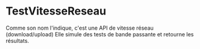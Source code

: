 # TestVitesseReseau

Comme son nom l'indique, c'est une API de vitesse réseau (download/upload)
Elle simule des tests de bande passante et retourne les résultats.
